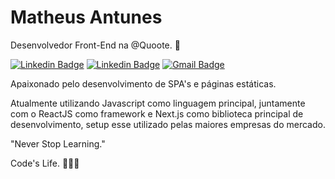 # Matheus Antunes
Desenvolvedor Front-End na @Quoote. 💛

[![Linkedin Badge](https://img.shields.io/badge/-@mathsbrain.js-4661ad?style=flat-square&logo=instagram&logoColor=white&link=https://instagram.com/mathsbrain.js)](https://www.linkedin.com/in/diego-schell-fernandes/) [![Linkedin Badge](https://img.shields.io/badge/-Matheus%20Antunes-4661ad?style=flat-square&logo=Linkedin&logoColor=white&link=https://www.linkedin.com/in/diego-schell-fernandes/)](https://www.linkedin.com/in/diego-schell-fernandes/) [![Gmail Badge](https://img.shields.io/badge/-dev.bplay@gmail.com-4661ad?style=flat-square&logo=Gmail&logoColor=white&link=mailto:diego.schell.f@gmail.com)](mailto:diego.schell.f@gmail.com)

Apaixonado pelo desenvolvimento de SPA's e páginas estáticas.

Atualmente utilizando Javascript como linguagem principal, juntamente com o ReactJS como framework e Next.js como biblioteca principal de desenvolvimento, setup esse utilizado pelas maiores empresas do mercado.

"Never Stop Learning."

Code's Life. 🚀👨‍💻
